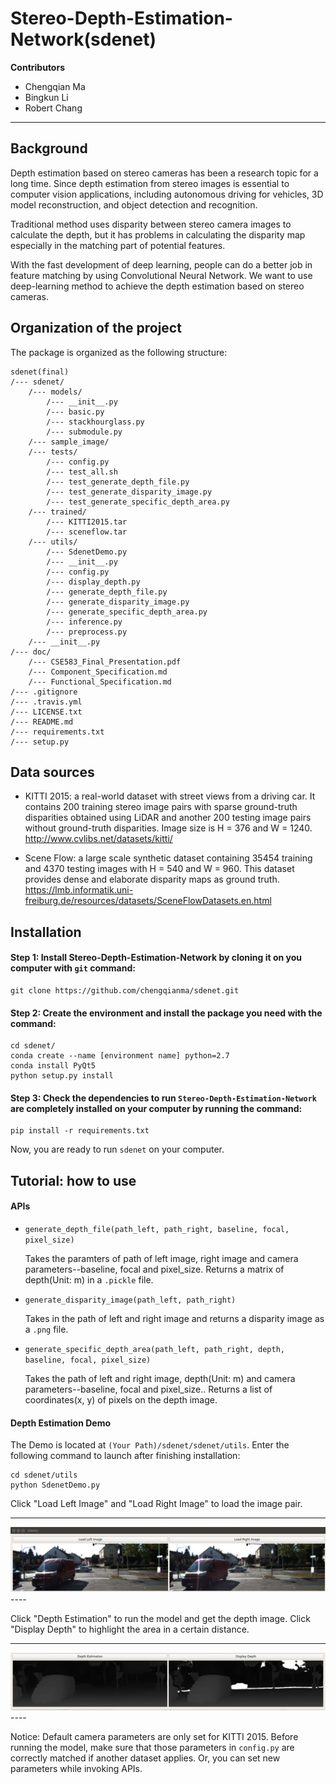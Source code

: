 # Stereo-Depth-Estimation-Network(sdenet)

**Contributors**
- Chengqian Ma
- Bingkun Li
- Robert Chang
----------------------------------


## Background

Depth estimation based on stereo cameras has been a research topic for a long time. Since depth estimation from stereo images is essential to computer vision applications, including autonomous driving for vehicles, 3D model reconstruction, and object detection and recognition.

Traditional method uses disparity between stereo camera images to calculate the depth, but it has problems in calculating the disparity map especially in the matching part of potential features.

With the fast development of deep learning, people can do a better job in feature matching by using Convolutional Neural Network. We want to use deep-learning method to achieve the depth estimation based on stereo cameras.


## Organization of the project

The package is organized as the following structure:

    sdenet(final)
    /--- sdenet/
        /--- models/
            /--- __init__.py
            /--- basic.py
            /--- stackhourglass.py
            /--- submodule.py
        /--- sample_image/
        /--- tests/
            /--- config.py
            /--- test_all.sh
            /--- test_generate_depth_file.py
            /--- test_generate_disparity_image.py
            /--- test_generate_specific_depth_area.py
        /--- trained/
            /--- KITTI2015.tar
            /--- sceneflow.tar
        /--- utils/
            /--- SdenetDemo.py            
            /--- __init__.py
            /--- config.py
            /--- display_depth.py
            /--- generate_depth_file.py
            /--- generate_disparity_image.py
            /--- generate_specific_depth_area.py
            /--- inference.py
            /--- preprocess.py
        /--- __init__.py
    /--- doc/
        /--- CSE583_Final_Presentation.pdf
        /--- Component_Specification.md
        /--- Functional_Specification.md
    /--- .gitignore
    /--- .travis.yml
    /--- LICENSE.txt
    /--- README.md
    /--- requirements.txt
    /--- setup.py


## Data sources

- KITTI 2015: a real-world dataset with street views from a driving car. It contains 200 training stereo image pairs with sparse ground-truth disparities obtained using LiDAR and another 200 testing image pairs without ground-truth disparities. Image size is H = 376 and W = 1240.
http://www.cvlibs.net/datasets/kitti/

- Scene Flow: a large scale synthetic dataset containing 35454 training and 4370 testing images with H = 540 and W = 960. This dataset provides dense and elaborate disparity maps as ground truth.
https://lmb.informatik.uni-freiburg.de/resources/datasets/SceneFlowDatasets.en.html


## Installation

#### Step 1: Install Stereo-Depth-Estimation-Network by cloning it on you computer with `git` command:

```
git clone https://github.com/chengqianma/sdenet.git
```

#### Step 2: Create the environment and install the package you need with the command:

```
cd sdenet/
conda create --name [environment name] python=2.7
conda install PyQt5
python setup.py install
```

#### Step 3: Check the dependencies to run `Stereo-Depth-Estimation-Network` are completely installed on your computer by running the command:

```
pip install -r requirements.txt
```

Now, you are ready to run `sdenet` on  your computer. 


## Tutorial: how to use

#### APIs
- `generate_depth_file(path_left, path_right, baseline, focal, pixel_size)`
    
    Takes the paramters of path of left image, right image and camera parameters--baseline, focal and pixel_size. Returns a matrix of depth(Unit: m) in a `.pickle` file.
    
- `generate_disparity_image(path_left, path_right)` 
    
    Takes in the path of left and right image and returns a disparity image as a `.png` file. 

- `generate_specific_depth_area(path_left, path_right, depth, baseline, focal, pixel_size)`
    
    Takes the path of left and right image, depth(Unit: m) and camera parameters--baseline, focal and pixel_size.. Returns a list of coordinates(x, y) of pixels on the depth image. 

#### Depth Estimation Demo
The Demo is located at `(Your Path)/sdenet/sdenet/utils`. Enter the following command to launch after finishing installation:

```
cd sdenet/utils
python SdenetDemo.py
```

Click "Load Left Image" and "Load Right Image" to load the image pair. 

----
<img src="doc/input_image.jpg">
----

Click "Depth Estimation" to run the model and get the depth image. Click "Display Depth" to highlight the area in a certain distance.

----
<img src="doc/estimation.jpg">
----

Notice: Default camera parameters are only set for KITTI 2015. Before running the model, make sure that those parameters in `config.py` are correctly matched if another dataset applies. Or, you can set new parameters while invoking APIs. 

